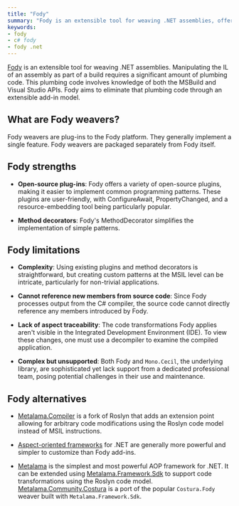 ```yaml
---
title: "Fody"
summary: "Fody is an extensible tool for weaving .NET assemblies, offering open-source plugins and method decorators but has limitations in complexity and traceability."
keywords:
- fody
- c# fody
- fody .net
---
```


[Fody](https://github.com/Fody/Fody) is an extensible tool for weaving .NET assemblies. Manipulating the IL of an
assembly as part of a build requires a significant amount of plumbing code. This plumbing code involves knowledge of
both the MSBuild and Visual Studio APIs. Fody aims to eliminate that plumbing code through an extensible add-in model.

## What are Fody weavers?

Fody weavers are plug-ins to the Fody platform. They generally implement a single feature. Fody weavers are packaged
separately from Fody itself.

## Fody strengths

- **Open-source plug-ins**: Fody offers a variety of open-source plugins, making it easier to implement common
  programming patterns. These plugins are user-friendly, with ConfigureAwait, PropertyChanged, and a resource-embedding
  tool being particularly popular.

- **Method decorators**: Fody's MethodDecorator simplifies the implementation of simple patterns.

## Fody limitations

- **Complexity**: Using existing plugins and method decorators is straightforward, but creating custom patterns at the
  MSIL level can be intricate, particularly for non-trivial applications.

- **Cannot reference new members from source code**: Since Fody processes output from the C# compiler, the source code
  cannot directly reference any members introduced by Fody.

- **Lack of aspect traceability**: The code transformations Fody applies aren't visible in the Integrated Development
  Environment (IDE). To view these changes, one must use a decompiler to examine the compiled application.

- **Complex but unsupported**: Both Fody and `Mono.Cecil`, the underlying library, are sophisticated yet lack support
  from a dedicated professional team, posing potential challenges in their use and maintenance.

## Fody alternatives

- [Metalama.Compiler](https://github.com/postsharp/Metalama.Compiler) is a fork of Roslyn that adds an extension point
  allowing for arbitrary code modifications using the Roslyn code model instead of MSIL instructions.

- [Aspect-oriented frameworks](aspect-oriented-programming) for .NET are generally more powerful and simpler to
  customize than Fody add-ins.

- [Metalama](/metalama) is the simplest and most powerful AOP framework for .NET. It can be extended
  using [Metalama.Framework.Sdk](https://doc.metalama.net/conceptual/sdk) to support code transformations
  using the Roslyn code
  model. [Metalama.Community.Costura](https://github.com/postsharp/Metalama.Community/tree/release/2024.2/src/Metalama.Community.Costura)
  is a port of the popular `Costura.Fody` weaver built with `Metalama.Framework.Sdk`.
